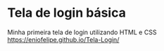 # Tela de login básica
Minha primeira tela de login utilizando HTML e CSS <br>
https://eniofelipe.github.io/Tela-Login/
